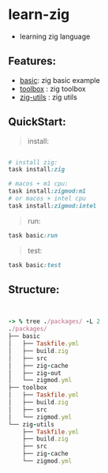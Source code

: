 # learn-zig

- learning zig language

## Features:

- [basic](./packages/basic/): zig basic example
- [toolbox](./packages/toolbox/) : zig toolbox
- [zig-utils](./packages/zig-utils/) : zig utils

## QuickStart:

> install:

```ruby

# install zig:
task install:zig

# macos + m1 cpu:
task install:zigmod:m1
# or macos + intel cpu
task install:zigmod:intel


```

> run:

```ruby
task basic:run
```

> test:

```ruby
task basic:test
```

## Structure:

```ruby


-> % tree ./packages/ -L 2
./packages/
├── basic
│   ├── Taskfile.yml
│   ├── build.zig
│   ├── src
│   ├── zig-cache
│   ├── zig-out
│   └── zigmod.yml
├── toolbox
│   ├── Taskfile.yml
│   ├── build.zig
│   ├── src
│   └── zigmod.yml
└── zig-utils
    ├── Taskfile.yml
    ├── build.zig
    ├── src
    ├── zig-cache
    └── zigmod.yml



```
